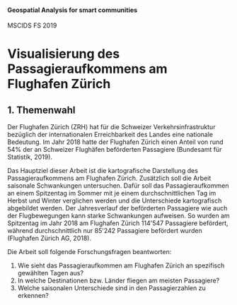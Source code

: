 #### Geospatial Analysis for smart communities
MSCIDS FS 2019

 
# Visualisierung des Passagieraufkommens am Flughafen Zürich

## 1. Themenwahl
Der Flughafen Zürich (ZRH) hat für die Schweizer Verkehrsinfrastruktur bezüglich der internationalen Erreichbarkeit des Landes eine nationale Bedeutung. Im Jahr 2018 hatte der Flughafen Zürich einen Anteil von rund 54% der an Schweizer Flughäfen beförderten Passagiere (Bundesamt für Statistik, 2019).

Das Hauptziel dieser Arbeit ist die kartografische Darstellung des Passagieraufkommens am Flughafen Zürich. Zusätzlich soll die Arbeit saisonale Schwankungen untersuchen. Dafür soll das Passagieraufkommen an einem Spitzentag im Sommer mit je einem durchschnittlichen Tag im Herbst und Winter verglichen werden und die Unterschiede kartografisch abgebildet werden.
Der Jahresverlauf der beförderten Passagiere wie auch der Flugbewegungen kann starke Schwankungen aufweisen. So wurden am Spitzentag im Jahr 2018 am Flughafen Zürich 114'547 Passagiere befördert, während durchschnittlich nur 85'242 Passagiere befördert wurden (Flughafen Zürich AG, 2018).

Die Arbeit soll folgende Forschungsfragen beantworten:
1. Wie sieht das Passagieraufkommen am Flughafen Zürich an spezifisch gewählten Tagen aus?
2. In welche Destinationen bzw. Länder fliegen am meisten Passagiere?
3. Welche saisonalen Unterschiede sind in den Passagierzahlen zu erkennen?